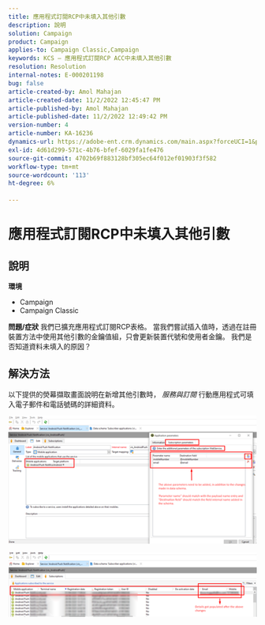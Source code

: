 ```yaml
---
title: 應用程式訂閱RCP中未填入其他引數
description: 說明
solution: Campaign
product: Campaign
applies-to: Campaign Classic,Campaign
keywords: KCS — 應用程式訂閱RCP ACC中未填入其他引數
resolution: Resolution
internal-notes: E-000201198
bug: false
article-created-by: Amol Mahajan
article-created-date: 11/2/2022 12:45:47 PM
article-published-by: Amol Mahajan
article-published-date: 11/2/2022 12:49:42 PM
version-number: 4
article-number: KA-16236
dynamics-url: https://adobe-ent.crm.dynamics.com/main.aspx?forceUCI=1&pagetype=entityrecord&etn=knowledgearticle&id=6e46d644-ac5a-ed11-9561-6045bd006a22
exl-id: 4d61d299-571c-4b76-bfef-6029fa1fe476
source-git-commit: 4702b69f883128bf305ec64f012ef01903f3f582
workflow-type: tm+mt
source-wordcount: '113'
ht-degree: 6%

---
```


# 應用程式訂閱RCP中未填入其他引數

## 說明

<b>環境</b>
- Campaign
- Campaign Classic

<b>問題/症狀</b>
我們已擴充應用程式訂閱RCP表格。 當我們嘗試插入值時，透過在註冊裝置方法中使用其他引數的金鑰值組，只會更新裝置代號和使用者金鑰。 我們是否知道資料未填入的原因？


## 解決方法


以下提供的熒幕擷取畫面說明在新增其他引數時， *服務與訂閱* 行動應用程式可填入電子郵件和電話號碼的詳細資料。



![](assets/bc1c5473-4bd0-ec11-a7b5-00224809c556.png)



![](assets/ddd78ad4-4bd0-ec11-a7b5-00224809c556.png)
